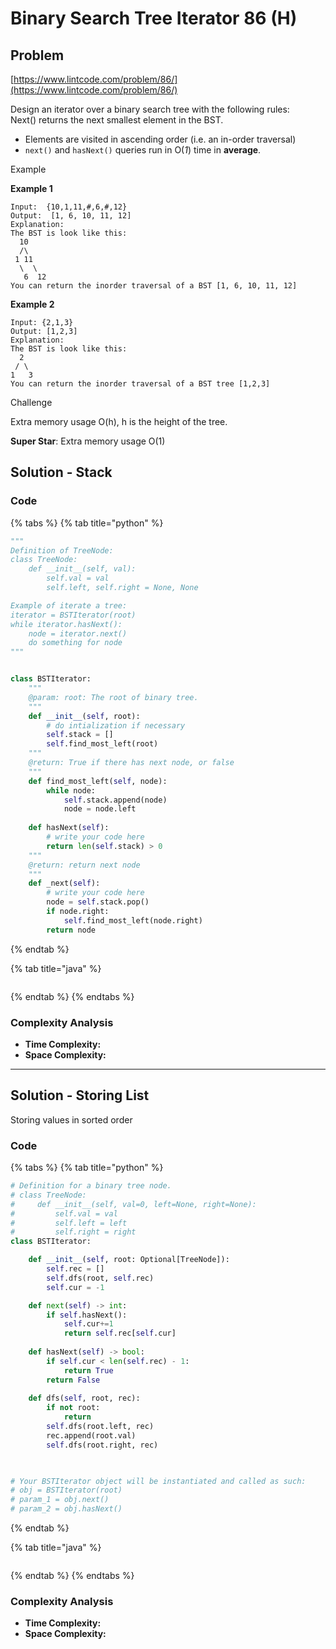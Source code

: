 # Binary Search Tree Iterator 86 (H)

## Problem

[https://www.lintcode.com/problem/86/](https://www.lintcode.com/problem/86/)

Design an iterator over a binary search tree with the following rules:\
Next() returns the next smallest element in the BST.

* Elements are visited in ascending order (i.e. an in-order traversal)
* `next()` and `hasNext()` queries run in O(_1_) time in **average**.

Example

**Example 1**

```
Input:  {10,1,11,#,6,#,12}
Output:  [1, 6, 10, 11, 12]
Explanation:
The BST is look like this:
  10
  /\
 1 11
  \  \
   6  12
You can return the inorder traversal of a BST [1, 6, 10, 11, 12]
```

**Example 2**

```
Input: {2,1,3}
Output: [1,2,3]
Explanation:
The BST is look like this:
  2
 / \
1   3
You can return the inorder traversal of a BST tree [1,2,3]
```

Challenge

Extra memory usage O(h), h is the height of the tree.

**Super Star**: Extra memory usage O(1)

## Solution - Stack

### Code

{% tabs %}
{% tab title="python" %}
```python
"""
Definition of TreeNode:
class TreeNode:
    def __init__(self, val):
        self.val = val
        self.left, self.right = None, None

Example of iterate a tree:
iterator = BSTIterator(root)
while iterator.hasNext():
    node = iterator.next()
    do something for node 
"""


class BSTIterator:
    """
    @param: root: The root of binary tree.
    """
    def __init__(self, root):
        # do intialization if necessary
        self.stack = []
        self.find_most_left(root)
    """
    @return: True if there has next node, or false
    """
    def find_most_left(self, node):
        while node:
            self.stack.append(node)
            node = node.left    
    
    def hasNext(self):
        # write your code here
        return len(self.stack) > 0
    """
    @return: return next node
    """
    def _next(self):
        # write your code here
        node = self.stack.pop()
        if node.right:
            self.find_most_left(node.right)
        return node
```
{% endtab %}

{% tab title="java" %}
```
```
{% endtab %}
{% endtabs %}

### Complexity Analysis

* **Time Complexity:**
* **Space Complexity:**

****

## Solution - Storing List

Storing values in sorted order

### Code

{% tabs %}
{% tab title="python" %}
```python
# Definition for a binary tree node.
# class TreeNode:
#     def __init__(self, val=0, left=None, right=None):
#         self.val = val
#         self.left = left
#         self.right = right
class BSTIterator:

    def __init__(self, root: Optional[TreeNode]):
        self.rec = []
        self.dfs(root, self.rec)
        self.cur = -1

    def next(self) -> int:
        if self.hasNext():
            self.cur+=1
            return self.rec[self.cur]
        
    def hasNext(self) -> bool:
        if self.cur < len(self.rec) - 1:
            return True
        return False
        
    def dfs(self, root, rec):
        if not root:
            return 
        self.dfs(root.left, rec)
        rec.append(root.val)
        self.dfs(root.right, rec)
        


# Your BSTIterator object will be instantiated and called as such:
# obj = BSTIterator(root)
# param_1 = obj.next()
# param_2 = obj.hasNext()
```
{% endtab %}

{% tab title="java" %}
```
```
{% endtab %}
{% endtabs %}

### Complexity Analysis

* **Time Complexity:**
* **Space Complexity:**
